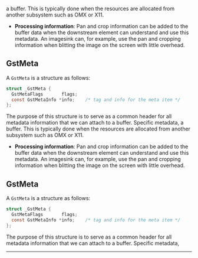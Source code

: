 a buffer. This is typically done when the resources are allocated from another
subsystem such as OMX or X11.

- **Processing information**: Pan and crop information can be added to the
buffer data when the downstream element can understand and use this metadata.
An imagesink can, for example, use the pan and cropping information when
blitting the image on the screen with little overhead.

## GstMeta

A `GstMeta` is a structure as follows:

``` c
struct _GstMeta {
  GstMetaFlags       flags;
  const GstMetaInfo *info;    /* tag and info for the meta item */
};
```

The purpose of this structure is to serve as a common header for all
metadata information that we can attach to a buffer. Specific metadata,
a buffer. This is typically done when the resources are allocated from another
subsystem such as OMX or X11.

- **Processing information**: Pan and crop information can be added to the
buffer data when the downstream element can understand and use this metadata.
An imagesink can, for example, use the pan and cropping information when
blitting the image on the screen with little overhead.

## GstMeta

A `GstMeta` is a structure as follows:

``` c
struct _GstMeta {
  GstMetaFlags       flags;
  const GstMetaInfo *info;    /* tag and info for the meta item */
};
```

The purpose of this structure is to serve as a common header for all
metadata information that we can attach to a buffer. Specific metadata,

---

